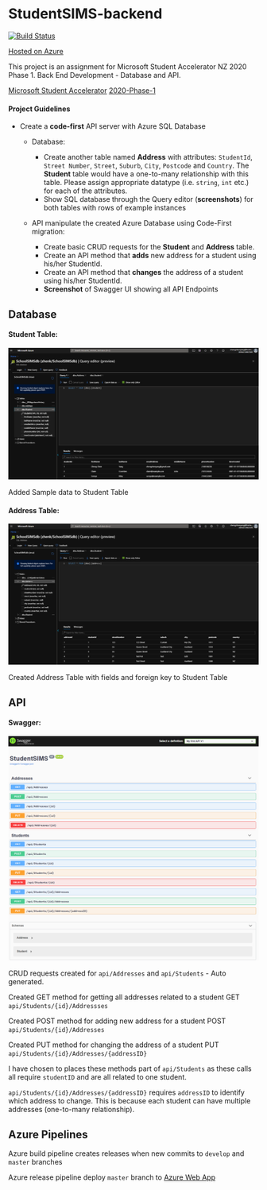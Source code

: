 # StudentSIMS-backend

[![Build Status](https://dev.azure.com/chengzhenyang/StudentSIMS-backend/_apis/build/status/scorpionknifes.StudentSIMS-backend?branchName=master)](https://dev.azure.com/chengzhenyang/StudentSIMS-backend/_build/latest?definitionId=2&branchName=master)

[Hosted on Azure](http://studentsims.azurewebsites.net/index.html)

This project is an assignment for Microsoft Student Accelerator NZ 2020 Phase 1.
Back End Development - Database and API.

[Microsoft Student Accelerator](http://aka.ms/nzmsawebsite)
[2020-Phase-1](https://github.com/NZMSA/2020-Phase-1)


#### Project Guidelines

- Create a **code-first** API server with Azure SQL Database
  - Database:
    - Create another table named **Address** with attributes: `StudentId`, `Street Number`, `Street`, `Suburb`, `City`, `Postcode` and `Country`. The **Student** table would have a one-to-many relationship with this table. Please assign appropriate datatype (i.e. `string`, `int` etc.) for each of the attributes.
    - Show SQL database through the Query editor (**screenshots**) for both tables with rows of example instances

  - API manipulate the created Azure Database using Code-First migration:
    - Create basic CRUD requests for the **Student** and **Address** table.
    - Create an API method that **adds** new address for a student using his/her StudentId.
    - Create an API method that **changes** the address of a student using his/her StudentId.
    - **Screenshot** of Swagger UI showing all API Endpoints

## Database

#### Student Table: 

![](./Screenshot/StudentTable.png)

Added Sample data to Student Table

#### Address Table:

![](./Screenshot/AddressTable.png)

Created Address Table with fields and foreign key to Student Table

## API

#### Swagger:

![](./Screenshot/SwaggerUI.png)

CRUD requests created for `api/Addresses` and `api/Students` - Auto generated.

Created GET method for getting all addresses related to a student GET `api/Students/{id}/Addressses`

Created POST method for adding new address for a student POST `api/Students/{id}/Addresses`

Created PUT method for changing the address of a student PUT `api/Students/{id}/Addresses/{addressID}`

I have chosen to places these methods part of `api/Students` as these calls all require `studentID` and are all related to one student.

`api/Students/{id}/Addresses/{addressID}` requires `addressID` to identify which address to change. This is because each student can have multiple addresses (one-to-many relationship).

## Azure Pipelines

Azure build pipeline creates releases when new commits to ```develop``` and ```master``` branches

Azure release pipeline deploy ```master``` branch to [Azure Web App](http://studentsims.azurewebsites.net/index.html)
